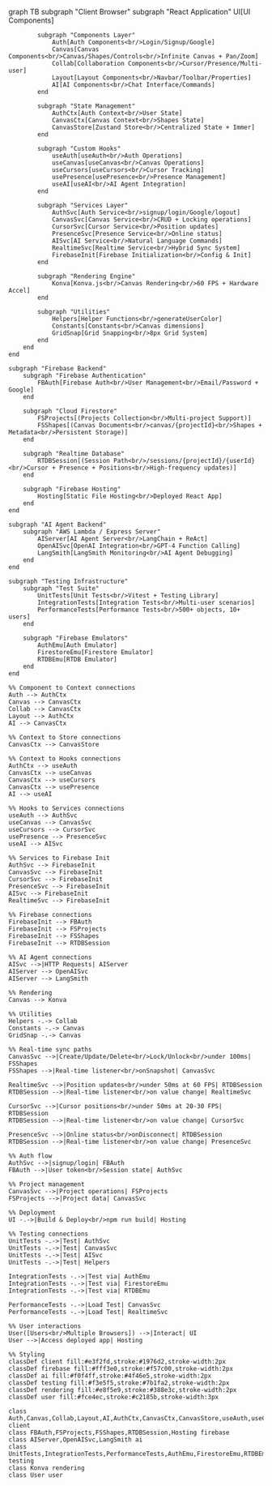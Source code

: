 graph TB
subgraph "Client Browser"
subgraph "React Application"
UI[UI Components]

            subgraph "Components Layer"
                Auth[Auth Components<br/>Login/Signup/Google]
                Canvas[Canvas Components<br/>Canvas/Shapes/Controls<br/>Infinite Canvas + Pan/Zoom]
                Collab[Collaboration Components<br/>Cursor/Presence/Multi-user]
                Layout[Layout Components<br/>Navbar/Toolbar/Properties]
                AI[AI Components<br/>Chat Interface/Commands]
            end

            subgraph "State Management"
                AuthCtx[Auth Context<br/>User State]
                CanvasCtx[Canvas Context<br/>Shapes State]
                CanvasStore[Zustand Store<br/>Centralized State + Immer]
            end

            subgraph "Custom Hooks"
                useAuth[useAuth<br/>Auth Operations]
                useCanvas[useCanvas<br/>Canvas Operations]
                useCursors[useCursors<br/>Cursor Tracking]
                usePresence[usePresence<br/>Presence Management]
                useAI[useAI<br/>AI Agent Integration]
            end

            subgraph "Services Layer"
                AuthSvc[Auth Service<br/>signup/login/Google/logout]
                CanvasSvc[Canvas Service<br/>CRUD + Locking operations]
                CursorSvc[Cursor Service<br/>Position updates]
                PresenceSvc[Presence Service<br/>Online status]
                AISvc[AI Service<br/>Natural Language Commands]
                RealtimeSvc[Realtime Service<br/>Hybrid Sync System]
                FirebaseInit[Firebase Initialization<br/>Config & Init]
            end

            subgraph "Rendering Engine"
                Konva[Konva.js<br/>Canvas Rendering<br/>60 FPS + Hardware Accel]
            end

            subgraph "Utilities"
                Helpers[Helper Functions<br/>generateUserColor]
                Constants[Constants<br/>Canvas dimensions]
                GridSnap[Grid Snapping<br/>8px Grid System]
            end
        end
    end

    subgraph "Firebase Backend"
        subgraph "Firebase Authentication"
            FBAuth[Firebase Auth<br/>User Management<br/>Email/Password + Google]
        end

        subgraph "Cloud Firestore"
            FSProjects[(Projects Collection<br/>Multi-project Support)]
            FSShapes[(Canvas Documents<br/>canvas/{projectId}<br/>Shapes + Metadata<br/>Persistent Storage)]
        end

        subgraph "Realtime Database"
            RTDBSession[(Session Path<br/>/sessions/{projectId}/{userId}<br/>Cursor + Presence + Positions<br/>High-frequency updates)]
        end

        subgraph "Firebase Hosting"
            Hosting[Static File Hosting<br/>Deployed React App]
        end
    end

    subgraph "AI Agent Backend"
        subgraph "AWS Lambda / Express Server"
            AIServer[AI Agent Server<br/>LangChain + ReAct]
            OpenAISvc[OpenAI Integration<br/>GPT-4 Function Calling]
            LangSmith[LangSmith Monitoring<br/>AI Agent Debugging]
        end
    end

    subgraph "Testing Infrastructure"
        subgraph "Test Suite"
            UnitTests[Unit Tests<br/>Vitest + Testing Library]
            IntegrationTests[Integration Tests<br/>Multi-user scenarios]
            PerformanceTests[Performance Tests<br/>500+ objects, 10+ users]
        end

        subgraph "Firebase Emulators"
            AuthEmu[Auth Emulator]
            FirestoreEmu[Firestore Emulator]
            RTDBEmu[RTDB Emulator]
        end
    end

    %% Component to Context connections
    Auth --> AuthCtx
    Canvas --> CanvasCtx
    Collab --> CanvasCtx
    Layout --> AuthCtx
    AI --> CanvasCtx

    %% Context to Store connections
    CanvasCtx --> CanvasStore

    %% Context to Hooks connections
    AuthCtx --> useAuth
    CanvasCtx --> useCanvas
    CanvasCtx --> useCursors
    CanvasCtx --> usePresence
    AI --> useAI

    %% Hooks to Services connections
    useAuth --> AuthSvc
    useCanvas --> CanvasSvc
    useCursors --> CursorSvc
    usePresence --> PresenceSvc
    useAI --> AISvc

    %% Services to Firebase Init
    AuthSvc --> FirebaseInit
    CanvasSvc --> FirebaseInit
    CursorSvc --> FirebaseInit
    PresenceSvc --> FirebaseInit
    AISvc --> FirebaseInit
    RealtimeSvc --> FirebaseInit

    %% Firebase connections
    FirebaseInit --> FBAuth
    FirebaseInit --> FSProjects
    FirebaseInit --> FSShapes
    FirebaseInit --> RTDBSession

    %% AI Agent connections
    AISvc -->|HTTP Requests| AIServer
    AIServer --> OpenAISvc
    AIServer --> LangSmith

    %% Rendering
    Canvas --> Konva

    %% Utilities
    Helpers -.-> Collab
    Constants -.-> Canvas
    GridSnap -.-> Canvas

    %% Real-time sync paths
    CanvasSvc -->|Create/Update/Delete<br/>Lock/Unlock<br/>under 100ms| FSShapes
    FSShapes -->|Real-time listener<br/>onSnapshot| CanvasSvc

    RealtimeSvc -->|Position updates<br/>under 50ms at 60 FPS| RTDBSession
    RTDBSession -->|Real-time listener<br/>on value change| RealtimeSvc

    CursorSvc -->|Cursor positions<br/>under 50ms at 20-30 FPS| RTDBSession
    RTDBSession -->|Real-time listener<br/>on value change| CursorSvc

    PresenceSvc -->|Online status<br/>onDisconnect| RTDBSession
    RTDBSession -->|Real-time listener<br/>on value change| PresenceSvc

    %% Auth flow
    AuthSvc -->|signup/login| FBAuth
    FBAuth -->|User token<br/>Session state| AuthSvc

    %% Project management
    CanvasSvc -->|Project operations| FSProjects
    FSProjects -->|Project data| CanvasSvc

    %% Deployment
    UI -.->|Build & Deploy<br/>npm run build| Hosting

    %% Testing connections
    UnitTests -.->|Test| AuthSvc
    UnitTests -.->|Test| CanvasSvc
    UnitTests -.->|Test| AISvc
    UnitTests -.->|Test| Helpers

    IntegrationTests -.->|Test via| AuthEmu
    IntegrationTests -.->|Test via| FirestoreEmu
    IntegrationTests -.->|Test via| RTDBEmu

    PerformanceTests -.->|Load Test| CanvasSvc
    PerformanceTests -.->|Load Test| RealtimeSvc

    %% User interactions
    User([Users<br/>Multiple Browsers]) -->|Interact| UI
    User -->|Access deployed app| Hosting

    %% Styling
    classDef client fill:#e3f2fd,stroke:#1976d2,stroke-width:2px
    classDef firebase fill:#fff3e0,stroke:#f57c00,stroke-width:2px
    classDef ai fill:#f0f4ff,stroke:#4f46e5,stroke-width:2px
    classDef testing fill:#f3e5f5,stroke:#7b1fa2,stroke-width:2px
    classDef rendering fill:#e8f5e9,stroke:#388e3c,stroke-width:2px
    classDef user fill:#fce4ec,stroke:#c2185b,stroke-width:3px

    class Auth,Canvas,Collab,Layout,AI,AuthCtx,CanvasCtx,CanvasStore,useAuth,useCanvas,useCursors,usePresence,useAI,AuthSvc,CanvasSvc,CursorSvc,PresenceSvc,AISvc,RealtimeSvc,FirebaseInit,Helpers,Constants,GridSnap client
    class FBAuth,FSProjects,FSShapes,RTDBSession,Hosting firebase
    class AIServer,OpenAISvc,LangSmith ai
    class UnitTests,IntegrationTests,PerformanceTests,AuthEmu,FirestoreEmu,RTDBEmu testing
    class Konva rendering
    class User user
